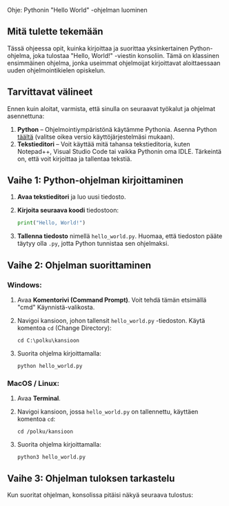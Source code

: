  Ohje: Pythonin "Hello World" -ohjelman luominen

## Mitä tulette tekemään
Tässä ohjeessa opit, kuinka kirjoittaa ja suorittaa yksinkertainen Python-ohjelma, joka tulostaa "Hello, World!" -viestin konsoliin. Tämä on klassinen ensimmäinen ohjelma, jonka useimmat ohjelmoijat kirjoittavat aloittaessaan uuden ohjelmointikielen opiskelun.

## Tarvittavat välineet
Ennen kuin aloitat, varmista, että sinulla on seuraavat työkalut ja ohjelmat asennettuna:

1. **Python** – Ohjelmointiympäristönä käytämme Pythonia. Asenna Python [täältä](https://www.python.org/downloads/) (valitse oikea versio käyttöjärjestelmäsi mukaan).
2. **Tekstieditori** – Voit käyttää mitä tahansa tekstieditoria, kuten Notepad++, Visual Studio Code tai vaikka Pythonin oma IDLE. Tärkeintä on, että voit kirjoittaa ja tallentaa tekstiä.

## Vaihe 1: Python-ohjelman kirjoittaminen

1. **Avaa tekstieditori** ja luo uusi tiedosto.
2. **Kirjoita seuraava koodi** tiedostoon:

    ```python
    print("Hello, World!")
    ```

3. **Tallenna tiedosto** nimellä `hello_world.py`. Huomaa, että tiedoston pääte täytyy olla `.py`, jotta Python tunnistaa sen ohjelmaksi.

## Vaihe 2: Ohjelman suorittaminen

### Windows:
1. Avaa **Komentorivi (Command Prompt)**. Voit tehdä tämän etsimällä "cmd" Käynnistä-valikosta.
2. Navigoi kansioon, johon tallensit `hello_world.py` -tiedoston. Käytä komentoa `cd` (Change Directory):

    ```
    cd C:\polku\kansioon
    ```

3. Suorita ohjelma kirjoittamalla:

    ```
    python hello_world.py
    ```

### MacOS / Linux:
1. Avaa **Terminal**.
2. Navigoi kansioon, jossa `hello_world.py` on tallennettu, käyttäen komentoa `cd`:

    ```
    cd /polku/kansioon
    ```

3. Suorita ohjelma kirjoittamalla:

    ```
    python3 hello_world.py
    ```

## Vaihe 3: Ohjelman tuloksen tarkastelu

Kun suoritat ohjelman, konsolissa pitäisi näkyä seuraava tulostus:

